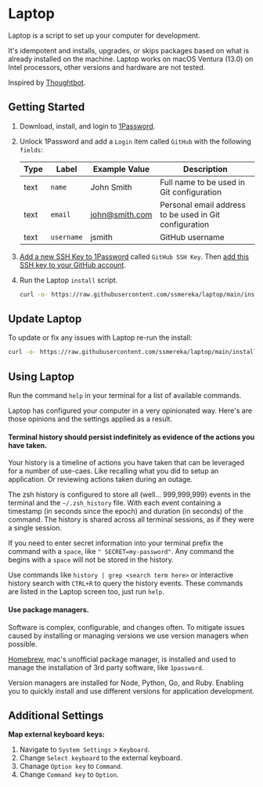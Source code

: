 # Laptop
Laptop is a script to set up your computer for development. 

It's idempotent and installs, upgrades, or skips packages based on what is already installed on the machine.
Laptop works on macOS Ventura (13.0) on Intel processors, other versions and hardware are not tested.

Inspired by [Thoughtbot](https://github.com/thoughtbot/laptop).

## Getting Started

1. Download, install, and login to [1Password](https://downloads.1password.com/mac/1Password.zip).

2. Unlock 1Password and add a `Login` item called `GitHub` with the following `fields`:

    | Type | Label | Example Value | Description |
    | -----| ----- | ------------- | ----------- |
    | text | `name` | John Smith | Full name to be used in Git configuration |
    | text | `email` | john@smith.com | Personal email address to be used in Git configuration |
    | text | `username` | jsmith | GitHub username |

3. [Add a new SSH Key to 1Password](https://developer.1password.com/docs/ssh/get-started#step-1-generate-an-ssh-key) called `GitHub SSH Key`. Then [add this SSH key to your GitHub account](https://developer.1password.com/docs/ssh/get-started#step-2-upload-your-public-key-on-github).

4. Run the Laptop `install` script.

    ```bash
    curl -o- https://raw.githubusercontent.com/ssmereka/laptop/main/install | bash
    ```

## Update Laptop

To update or fix any issues with Laptop re-run the install:

```bash
curl -o- https://raw.githubusercontent.com/ssmereka/laptop/main/install | bash
```

## Using Laptop

Run the command `help` in your terminal for a list of available commands.


Laptop has configured your computer in a very opinionated way. Here's are those opinions and the settings applied as a result.

#### Terminal history should persist indefinitely as evidence of the actions you have taken.

Your history is a timeline of actions you have taken that can be leveraged for a number of use-caes. Like recalling what you did to setup an application. Or reviewing actions taken during an outage.

The zsh history is configured to store all (well... 999,999,999) events in the terminal and the `~/.zsh_history` file. With each event containing a timestamp (in seconds since the epoch) and duration (in seconds) of the command. The history is shared across all terminal sessions, as if they were a single session.

If you need to enter secret information into your terminal prefix the command with a `space`, like `" SECRET=my-password"`. Any command the begins with a `space` will not be stored in the history.

Use commands like `history | grep <search term here>` or interactive history search with `CTRL+R` to query the history events. These commands are listed in the Laptop screen too, just run `help`.

#### Use package managers.

Software is complex, configurable, and changes often. To mitigate issues caused by installing or managing versions we use version managers when possible.

[Homebrew](https://brew.sh), mac's unofficial package manager, is installed and used to manage the installation of 3rd party software, like `1password`.

Version managers are installed for Node, Python, Go, and Ruby. Enabling you to quickly install and use different versions for application development.

## Additional Settings

**Map external keyboard keys:**
1. Navigate to `System Settings` > `Keyboard`.
2. Change `Select keyboard` to the external keyboard.
3. Chanage `Option key` to `Command`.
4. Change `Command key` to `Option`.
